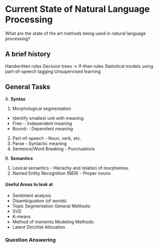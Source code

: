 # Current State of Natural Language Processing

What are the state of the art methods being used in natural language processing?

## A brief history

Handwritten rules
Decision trees -> If-then rules
Statistical models using part-of-speech tagging
Unsupervised learning

## General Tasks

A. **Syntax**
  1. Morphological segmentation
   - Identify smallest unit with meaning.
   - Free- : Independent meaning
   - Bound- : Dependent meaning
  2. Part-of-speech
    - Noun, verb, etc.
  3. Parse
    - Syntactic meaning
  4. Sentence/Word Breaking
    - Punctuations
  
B. **Semantics**
  1. Lexical semantics
    - Hierachy and relation of morphemes.
  2. Named Entity Recognition (NER)
    - Proper nouns

#### Useful Areas to look at

* Sentiment analysis
* Disambiguation (of words)
* Topic Segmentation
General Methods:
* SVD
* K-means
* Method of moments
Modeling Methods:
* Latent Dirichlet Allocation

### Question Answering    
